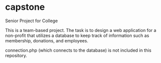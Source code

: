 # capstone
Senior Project for College

This is a team-based project. The task is to design a web application for a non-profit that utilizes a database to keep track of information such as membership, donations, and employees.

connection.php (which connects to the database) is not included in this repository.
